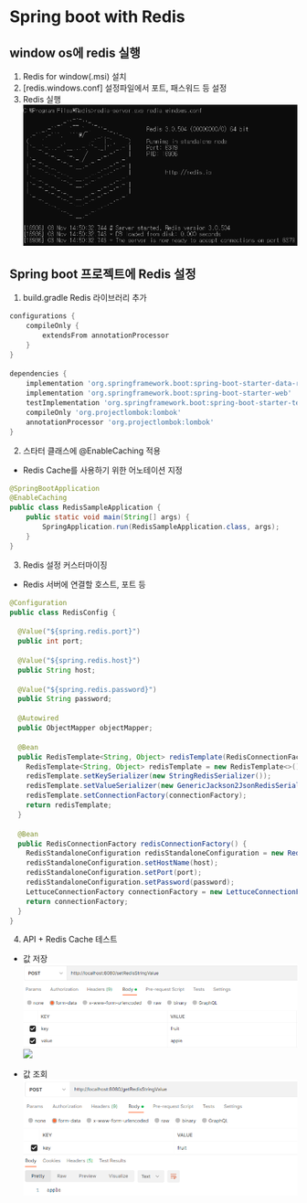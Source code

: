 # Spring boot with Redis
## window os에 redis 실행
1. Redis for window(.msi) 설치
2. [redis.windows.conf] 설정파일에서 포트, 패스워드 등 설정
3. Redis 실행
![](./../images/Redis실행.png)

## Spring boot 프로젝트에 Redis 설정
1. build.gradle Redis 라이브러리 추가
```groovy
configurations {
	compileOnly {
		extendsFrom annotationProcessor
	}
}

dependencies {
	implementation 'org.springframework.boot:spring-boot-starter-data-redis'
	implementation 'org.springframework.boot:spring-boot-starter-web'
	testImplementation 'org.springframework.boot:spring-boot-starter-test'
	compileOnly 'org.projectlombok:lombok'
    annotationProcessor 'org.projectlombok:lombok'
}
```
2. 스타터 클래스에 @EnableCaching 적용
- Redis Cache를 사용하기 위한 어노테이션 지정
```java
@SpringBootApplication
@EnableCaching
public class RedisSampleApplication {
	public static void main(String[] args) {
		SpringApplication.run(RedisSampleApplication.class, args);
	}
}
```

3. Redis 설정 커스터마이징
- Redis 서버에 연결할 호스트, 포트 등 
```java
@Configuration
public class RedisConfig {
  
  @Value("${spring.redis.port}")
  public int port;
  
  @Value("${spring.redis.host}")
  public String host;
  
  @Value("${spring.redis.password}")
  public String password;
  
  @Autowired
  public ObjectMapper objectMapper;
  
  @Bean
  public RedisTemplate<String, Object> redisTemplate(RedisConnectionFactory connectionFactory) {
    RedisTemplate<String, Object> redisTemplate = new RedisTemplate<>();
    redisTemplate.setKeySerializer(new StringRedisSerializer());
    redisTemplate.setValueSerializer(new GenericJackson2JsonRedisSerializer());
    redisTemplate.setConnectionFactory(connectionFactory);
    return redisTemplate;
  }

  @Bean
  public RedisConnectionFactory redisConnectionFactory() {
    RedisStandaloneConfiguration redisStandaloneConfiguration = new RedisStandaloneConfiguration();
    redisStandaloneConfiguration.setHostName(host);
    redisStandaloneConfiguration.setPort(port);
    redisStandaloneConfiguration.setPassword(password);
    LettuceConnectionFactory connectionFactory = new LettuceConnectionFactory(redisStandaloneConfiguration);
    return connectionFactory;
  }
}
```

4. API + Redis Cache 테스트
- 값 저장
![](./../images/postman저장.png)
![](./../images/redis-cli값.png)

- 값 조회
![](./../images/postman조회.png)